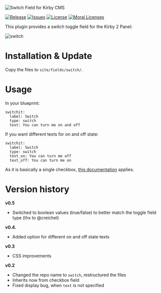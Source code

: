 ![Switch Field for Kirby CMS](http://distantnative.com/remote/github/kirby-switch-github.png)  

[![Release](https://img.shields.io/github/release/distantnative/switch.svg)](https://github.com/distantnative/switch/releases)  [![Issues](https://img.shields.io/github/issues/distantnative/switch.svg)](https://github.com/distantnative/switch/issues) [![License](https://img.shields.io/badge/license-GPLv3-blue.svg)](https://raw.githubusercontent.com/distantnative/switch/master/LICENSE) [![Moral Licenses](https://img.shields.io/badge/buy-moral_licenses-8dae28.svg)](https://gumroad.com/distantnative)


This plugin provides a switch toggle field for the Kirby 2 Panel:

![switch](https://cloud.githubusercontent.com/assets/3788865/6529068/88780f92-c426-11e4-87f4-386ca9ab1b05.gif)

# Installation & Update
Copy the files to `site/fields/switch/`.

# Usage
In your blueprint:

```
switchit:
  label: Switch
  type: switch
  text: You can turn me on and off
```

If you want different texts for on and off state:

```
switchit:
  label: Switch
  type: switch
  text_on: You can turn me off
  text_off: You can turn me on
```

As it is basically a single checkbox, [this documentation](http://getkirby.com/docs/cheatsheet/panel-fields/checkbox) applies.

# Version history

**v0.5**  
- Switched to boolean values (true/false) to better match the toggle field type (thx to @creichel)

**v0.4.**
- Added option for different on and off state texts

**v0.3**
- CSS improvements

**v0.2**
- Changed the repo name to `switch`, restructured the files
- Inherits now from checkbox field
- Fixed display bug, when `text` is not specified
